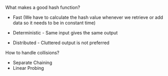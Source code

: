 What makes a good hash function?

- Fast (We have to calculate the hash value whenever we retrieve or add data so it needs to be in constant time)

- Deterministic - Same input gives the same output

- Distributed - Cluttered output is not preferred

How to handle collisions?

- Separate Chaining
- Linear Probing
